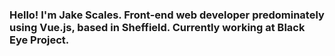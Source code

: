 ### Hello! I'm Jake Scales. Front-end web developer predominately using Vue.js, based in Sheffield. Currently working at Black Eye Project.
